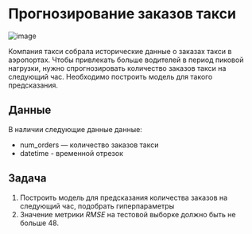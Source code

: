 #  Прогнозирование заказов такси
![image](https://github.com/suuurfinbird/yandex-data-science-projects-2023/assets/145972187/069296d7-eddd-4eb9-8fc0-07d9dafac26c)


Компания такси собрала исторические данные о заказах такси в аэропортах. Чтобы привлекать больше водителей в период пиковой нагрузки, нужно спрогнозировать количество заказов такси на следующий час. Необходимо построить модель для такого предсказания.
## Данные
В наличии следующие данные данные:
* num_orders — количество заказов такси
* datetime - временной отрезок
## Задача
1. Построить модель для предсказания количества заказов на следующий час, подобрать гиперпараметры
2. Значение метрики *RMSE* на тестовой выборке должно быть не больше 48.
